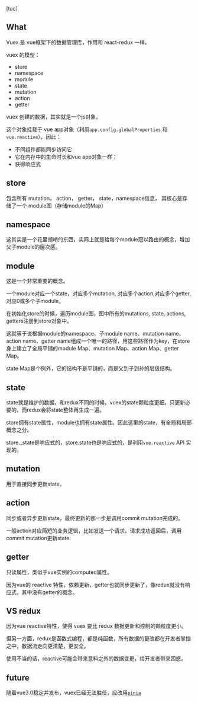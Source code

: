 [toc]

## What 
Vuex 是 vue框架下的数据管理库，作用和 react-redux 一样。

vuex 的模型：
- store 
- namespace
- module
- state 
- mutation
- action 
- getter

vuex 创建的数据，其实就是一个js对象。

这个对象挂载于 vue app对象（利用`app.config.globalProperties` 和 `vue.reactive`），因此：
- 不同组件都能同步访问它
- 它在内存中的生命时长和vue app对象一样；
- 获得响应式 

## store
包含所有 mutation， action， getter， state，namespace信息，
其核心是存储了一个 module图（存储module的Map）

## namespace 
这其实是一个花里胡哨的东西，实际上就是给每个module冠以路由的概念，增加父子module的层次感。

## module 
这是一个非常重要的概念。

一个module对应一个state，对应多个mutation, 对应多个action,对应多个getter, 对应0或多个子module。

在初始化store的时候，遍历module图，图中所有的mutations, state, actions, getters注册到store对象中。

这就等于说根据module的namespace、子module name、mutation name、action name、getter name组成一个唯一的路径，用这些路径作为key，在store身上建立了全局平铺的module Map、mutation Map、action Map、getter Map。

state Map是个例外，它的结构不是平铺的，而是父到子到孙的层级结构。

## state
state就是维护的数据，和redux不同的时候，vuex的state颗粒度更细，只更新必要的，而redux会将state整体再生成一遍。

store拥有state属性，module也拥有state属性。因此这里的state，有全局和局部概念之分。

store._state是响应式的，store.state也是响应式的，是利用`vue.reactive` API 实现的。

## mutation 
用于直接同步更新state。

## action 
同步或者异步更新state，最终更新的那一步是调用commit mutation完成的。

一般action对应简短的业务逻辑，比如发送一个请求，请求成功返回后，调用 commit mutation更新state.

## getter
只读属性，类似于vue实例的computed属性。

因为vue的 reactive 特性，依赖更新，getter也就同步更新了，像redux就没有响应式，其中没有getter的概念。

## VS redux 
因为vue reactive特性，使得 vuex 要比 redux 数据更新和控制的颗粒度更小。

但另一方面，redux是函数式编程，都是纯函数，所有数据的更改都在开发者掌控之中，数据流走向更清楚，更安全。

使用不当的话，reactive可能会带来意料之外的数据变更，给开发者带来困惑。

## future
随着vue3.0稳定并发布，vuex已经无法胜任，应改用[`pinia`](https://pinia.vuejs.org/core-concepts/)